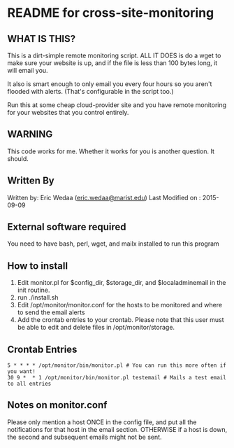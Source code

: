 README for cross-site-monitoring
==============

WHAT IS THIS?
--------------
This is a dirt-simple remote monitoring script.  ALL IT DOES
is do a wget to make sure your website is up, and if the file
is less than 100 bytes long, it will email you.

It also is smart enough to only email you every four hours so 
you aren't flooded with alerts.  (That's configurable in the 
script too.)

Run this at some cheap cloud-provider site and you have remote 
monitoring for your websites that you control entirely.

WARNING
--------------
This code works for me.  Whether it works for you is another 
question.  It should.

Written By
--------------
Written by: Eric Wedaa (eric.wedaa@marist.edu)
Last Modified on : 2015-09-09

External software required
--------------
You need to have bash, perl, wget, and mailx installed to run this program

How to install
--------------
1) Edit monitor.pl for  $config_dir, $storage_dir, and $localadminemail in the init routine.
2) run ./install.sh
3) Edit /opt/monitor/monitor.conf for the hosts to be monitored and where to send the email alerts
4) Add the crontab entries to your crontab.  Please note that this user must be able to edit and delete files in /opt/monitor/storage.

Crontab Entries
--------------

	5 * * * * /opt/monitor/bin/monitor.pl # You can run this more often if you want!
	30 9 *  * 1 /opt/monitor/bin/monitor.pl testemail # Mails a test email to all entries

Notes on monitor.conf
--------------
Please only mention a host ONCE in the config file, and put all the 
notifications for that host in the email section.  OTHERWISE
if a host is down, the second and subsequent emails might not 
be sent.
